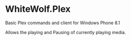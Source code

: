 WhiteWolf.Plex
==============

Basic Plex commands and client for Windows Phone 8.1

Allows the playing and Pausing of currently playing media.
